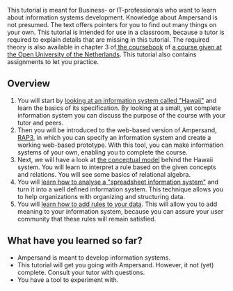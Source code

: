 This tutorial is meant for Business- or IT-professionals who want to learn about information systems development. Knowledge about Ampersand is not presumed. The text offers pointers for you to find out many things on your own. This tutorial is intended for use in a classroom, because a tutor is required to explain details that are missing in this tutorial. The required theory is also available in chapter 3 of[ the coursebook](http://citeseerx.ist.psu.edu/viewdoc/download?doi=10.1.1.127.1930&rep=rep1&type=pdf) of [a course given at the Open University of the Netherlands](http://portal.ou.nl/web/rule-based-design-for-cs/cursusinformatie). This tutorial also contains assignments to let you practice.

## Overview

1. You will start by [looking at an information system called "Hawaii"](/tutorial/what-is-an-information-system.md) and learn the basics of its specification. By looking at a small, yet complete information system you can discuss the purpose of the course with your tutor and peers.
2. Then you will be introduced to the web-based version of Ampersand, [RAP3](/tutorial/rap3.md), in which you can specify an  information system and create a working web-based prototype. With this tool, you can make information systems of your own, enabling you to complete the course.
3. Next, we will have a look at [the conceptual model](/tutorial/Conceptual_model_hawaii.md) behind the Hawaii system. You will learn to interpret a rule based on the given concepts and relations. You will see some basics of relational algebra. 
4. You will [learn how to analyse a "spreadsheet information system"](/tutorial/data-in-spreadsheets.md) and turn it into a well defined information system. This technique allows you to help organizations with organizing and structuring data.
5. You will [learn how to add rules to your data](/tutorial/rules/intro_rules.md). This will allow you to add meaning to your information system, because you can assure your user community that these rules will remain satisfied.

## What have you learned so far?

* Ampersand is meant to develop information systems.
* This tutorial will get you going with Ampersand. However, it not \(yet\) complete. Consult your tutor with questions.
* You have a tool to experiment with.



